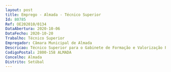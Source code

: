 ```yaml
--- 
layout: post
title: Emprego - Almada - Técnico Superior
Id: 80785
Ref: OE202010/0134
DataAbertura: 2020-10-06
DataFecho: 2020-10-20
Trabalho: Técnico Superior
Empregador: Câmara Municipal de Almada
Descricao: Técnico Superior para o Gabinete de Formação e Valorização Profissional do Departamento de Recursos Humanos, da Secretaria Geral   Experiência na área da gestão da formação profissional  Principais atividades  Diagnóstico de necessidades de formação e elaboração do Plano anual de formação  Execução do Plano, preparação, organização e acompanhamento das ações de formação Elaboração de instrumentos de gestão e avaliação da formação Elaboração do Relatório da Formação  Reporte da atividade formativa  Gestão de Bolsa de Formadores  entre outras.
CodigoPostal: 2800-158 ALMADA
Concelho: Almada
Distrito: Setúbal
--- 
```

